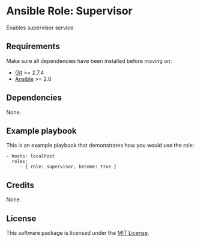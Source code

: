 # Ansible Role: Supervisor

Enables supervisor service.

## Requirements

Make sure all dependencies have been installed before moving on:

* [Git](https://git-scm.com/) >= 2.7.4
* [Ansible](https://www.ansible.com/) >= 2.0

## Dependencies

None.

## Example playbook

This is an example playbook that demonstrates how you would use the role:

    - hosts: localhost
      roles:
         - { role: supervisor, become: true }

## Credits

None.

## License

This software package is licensed under the [MIT License](https://opensource.org/licenses/MIT).
